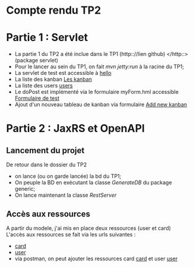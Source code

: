 Compte rendu TP2
==

Partie 1 : Servlet
===

* La partie 1 du TP2 a été inclue dans le TP1 (http:://lien github) </http::> (package servlet) <br>
* Pour le lancer au sein du TP1, on fait <em>mvn jetty:run</em> à la racine du TP1;
* La servlet de test est accessible à [hello](http://localhost:8080/hello)
* La liste des kanban [Les kanban](http://localhost:8080/c)
* La liste des users [users](http://localhost:8080/users)
* Le doPost est implémenté via le formulaire myForm.hml accessible [Formulaire de test](http://localhost:8080/myForm.html)
* Ajout d'un nouveau tableau de kanban via formulaire [Add new kanban](http://localhost:8080/ajoutTablo.html)

Partie 2 : JaxRS et OpenAPI
===

Lancement du projet
-

<p>De retour dans le dossier du TP2<p>

* on lance (ou on garde lancée) la bd du TP1;<br>
* On peuple la BD en exécutant la classe <em>GenerateDB</em> du package generic; 
* On lance maintenant la classe <em>RestServer</em>

Accès aux ressources
-

<p>
    A partir du modele, j'ai mis en place deux ressources (user et card) <br>
    L'accès aux ressources se fait via les urls suivantes : 
</p>

*   [card](http://localhost:8080/card/{idCard})
*   [user](http://localhost:8080/user/{userId})
*   via postman, on peut ajouter les ressources card [card](http://localhost:8080/card) et user [user](http://localhost:8080/user)